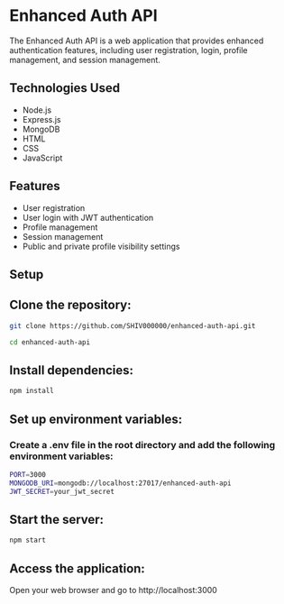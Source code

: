 # Enhanced Auth API

The Enhanced Auth API is a web application that provides enhanced authentication features, including user registration, login, profile management, and session management.

## Technologies Used

- Node.js
- Express.js
- MongoDB
- HTML
- CSS
- JavaScript

## Features

- User registration
- User login with JWT authentication
- Profile management
- Session management
- Public and private profile visibility settings

## Setup

## Clone the repository:

```bash
git clone https://github.com/SHIV000000/enhanced-auth-api.git
```
```bash
cd enhanced-auth-api
```
## Install dependencies:

```bash
npm install
```
## Set up environment variables:
### Create a .env file in the root directory and add the following environment variables:
```bash
PORT=3000
MONGODB_URI=mongodb://localhost:27017/enhanced-auth-api
JWT_SECRET=your_jwt_secret
```
## Start the server:

```bash
npm start
```

## Access the application:
Open your web browser and go to http://localhost:3000

